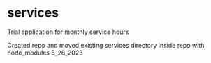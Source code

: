 # services
Trial application for monthly service hours

Created repo and moved existing services directory inside repo with node_modules 5_26_2023